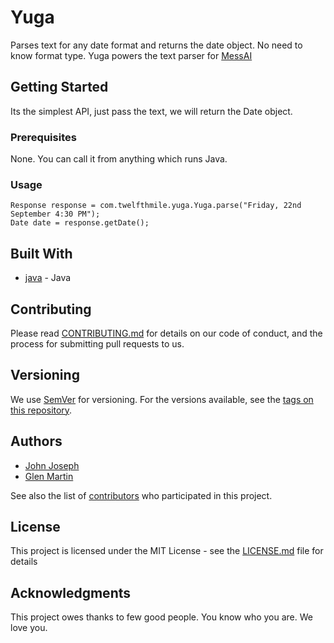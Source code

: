 # Yuga

Parses text for any date format and returns the date object. No need to know format type.
Yuga powers the text parser for [MessAI](https://www.messai.in)

## Getting Started

Its the simplest API, just pass the text, we will return the Date object.

### Prerequisites

None. You can call it from anything which runs Java.


### Usage

```
Response response = com.twelfthmile.yuga.Yuga.parse("Friday, 22nd September 4:30 PM");
Date date = response.getDate();
```

## Built With

* [java](https://www.oracle.com/in/java/index.html) - Java

## Contributing

Please read [CONTRIBUTING.md](https://gist.github.com/johnjoseph/b6aeea8ff859964ac325896bf9eeb2c7) for details on our code of conduct, and the process for submitting pull requests to us.

## Versioning

We use [SemVer](http://semver.org/) for versioning. For the versions available, see the [tags on this repository](https://github.com/your/project/tags).

## Authors

* [John Joseph](https://github.com/johnjoseph)
* [Glen Martin](https://github.com/glenkalarikkal)

See also the list of [contributors](https://github.com/messai-engineering/contributors) who participated in this project.

## License

This project is licensed under the MIT License - see the [LICENSE.md](LICENSE.md) file for details

## Acknowledgments

This project owes thanks to few good people. You know who you are.
We love you.
